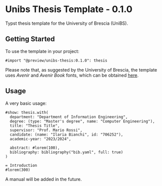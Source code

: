 # Unibs Thesis Template - 0.1.0

Typst thesis template for the University of Brescia (UniBS).

## Getting Started

To use the template in your project:

```typ
#import "@preview/unibs-thesis:0.1.0": thesis
```

Please note that, as suggested by the University of Brescia, the template uses _Avenir_ and _Avenir Book_ fonts, which can be obtained [here](https://globalfonts.pro/global_files/5c30d7d12872184070bc871e/avenir.zip).

## Usage

A very basic usage:

```typ
#show: thesis.with(
  department: "Department of Information Engineering",  
  degree: (type: "Master's degree", name: "Computer Engineering"),
  title: "Thesis Title", 
  supervisor: "Prof. Mario Rossi", 
  candidate: (name: "Ilaria Bianchi", id: "706252"), 
  academic-year: "2023/2024", 

  abstract: #lorem(100), 
  bibliography: bibliography("bib.yaml", full: true)
)

= Introduction
#lorem(300)
```

A manual will be added in the future.